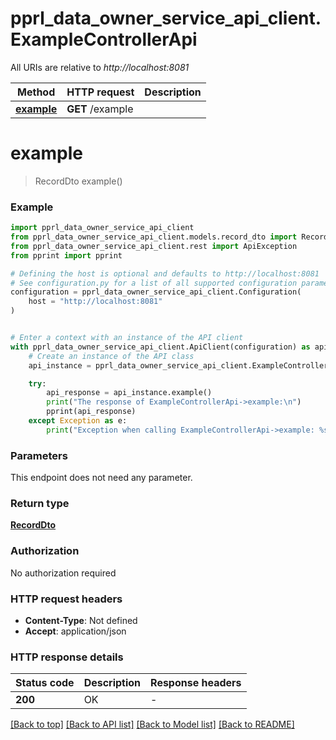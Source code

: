 # pprl_data_owner_service_api_client.ExampleControllerApi

All URIs are relative to *http://localhost:8081*

Method | HTTP request | Description
------------- | ------------- | -------------
[**example**](ExampleControllerApi.md#example) | **GET** /example | 


# **example**
> RecordDto example()



### Example


```python
import pprl_data_owner_service_api_client
from pprl_data_owner_service_api_client.models.record_dto import RecordDto
from pprl_data_owner_service_api_client.rest import ApiException
from pprint import pprint

# Defining the host is optional and defaults to http://localhost:8081
# See configuration.py for a list of all supported configuration parameters.
configuration = pprl_data_owner_service_api_client.Configuration(
    host = "http://localhost:8081"
)


# Enter a context with an instance of the API client
with pprl_data_owner_service_api_client.ApiClient(configuration) as api_client:
    # Create an instance of the API class
    api_instance = pprl_data_owner_service_api_client.ExampleControllerApi(api_client)

    try:
        api_response = api_instance.example()
        print("The response of ExampleControllerApi->example:\n")
        pprint(api_response)
    except Exception as e:
        print("Exception when calling ExampleControllerApi->example: %s\n" % e)
```



### Parameters

This endpoint does not need any parameter.

### Return type

[**RecordDto**](RecordDto.md)

### Authorization

No authorization required

### HTTP request headers

 - **Content-Type**: Not defined
 - **Accept**: application/json

### HTTP response details

| Status code | Description | Response headers |
|-------------|-------------|------------------|
**200** | OK |  -  |

[[Back to top]](#) [[Back to API list]](../README.md#documentation-for-api-endpoints) [[Back to Model list]](../README.md#documentation-for-models) [[Back to README]](../README.md)

